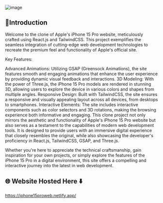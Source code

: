 ![image](https://github.com/HugeKimm/Apple-Website-Clone/assets/140652181/b347e1f3-cb87-4955-aa5c-4b40a14957fc)




## 📜Introduction

Welcome to the clone of Apple's iPhone 15 Pro website, meticulously crafted using React.js and TailwindCSS. This project exemplifies the seamless integration of cutting-edge web development technologies to recreate the premium feel and functionality of Apple's official site.

Key Features:

Advanced Animations: Utilizing GSAP (Greensock Animations), the site features smooth and engaging animations that enhance the user experience by providing dynamic visual feedback and interactions.
3D Modeling: With the power of Three.js, the iPhone 15 Pro models are rendered in stunning 3D, allowing users to explore the device in various colors and shapes from multiple angles.
Responsive Design: Built with TailwindCSS, the site ensures a responsive and visually appealing layout across all devices, from desktops to smartphones.
Interactive Elements: The site includes interactive components such as color selectors and 3D rotations, making the browsing experience both informative and engaging.
This clone project not only mirrors the aesthetic and functionality of Apple's iPhone 15 Pro website but also serves as a testament to the capabilities of modern web development tools. It is designed to provide users with an immersive digital experience that closely resembles the original, while also showcasing the developer's proficiency in React.js, TailwindCSS, GSAP, and Three.js.

Whether you're here to appreciate the technical craftsmanship, gain inspiration for your own projects, or simply explore the features of the iPhone 15 Pro in a digital environment, this site offers a compelling and interactive journey into the latest in web development.


## 🌐 Website Hosted Here ⬇️ 
https://iphone15proweb.netlify.app/
